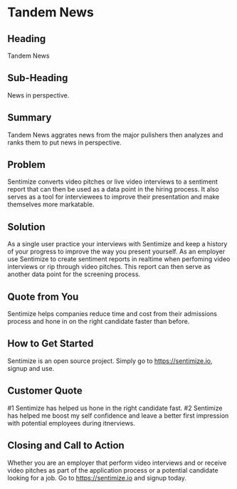 # Tandem News #

## Heading ##
  Tandem News

## Sub-Heading ##
  News in perspective.

## Summary ##
  Tandem News aggrates news from the major pulishers then analyzes and ranks them to put news in perspective. 

## Problem ##
  Sentimize converts video pitches or live video interviews to a sentiment report that can then be used as a data point in the hiring process.
  It also serves as a tool for interviewees to improve their presentation and make themselves more markatable.


## Solution ##
  As a single user practice your interviews with Sentimize and keep a history of your progress to improve the way you present yourself.
  As an employer use Sentimize to create sentiment reports in realtime when perfoming video interviews or rip through video pitches. This report can then serve as another data point for the screening process.


## Quote from You ##
  Sentimize helps companies reduce time and cost from their admissions process and hone in on the right candidate faster than before.

## How to Get Started ##
  Sentimize is an open source project. Simply go to https://sentimize.io, signup and use.

## Customer Quote ##
  #1 Sentimize has helped us hone in the right candidate fast.
  #2 Sentimize has helped me boost my self confidence and leave a better first impression with potential employees during itnerviews.

## Closing and Call to Action ##
  Whether you are an employer that perform video interviews and or receive video pitches as part of the application process or a potential candidate looking for a job. Go to https://sentimize.io and signup today.

